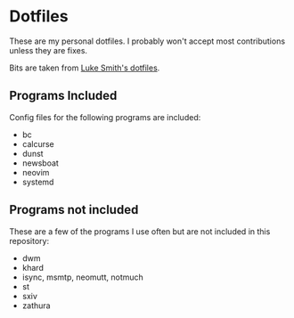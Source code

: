 # Dotfiles

These are my personal dotfiles. I probably won't accept most
contributions unless they are fixes.

Bits are taken from
[Luke Smith's dotfiles](https://github.com/lukesmithxyz/voidrice).

## Programs Included

Config files for the following programs are included:

* bc
* calcurse
* dunst
* newsboat
* neovim
* systemd

## Programs not included

These are a few of the programs I use often but are not included in
this repository:

* dwm
* khard
* isync, msmtp, neomutt, notmuch
* st
* sxiv
* zathura
